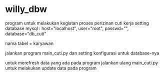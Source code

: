 # willy_dbw
program untuk melakukan kegiatan proses perizinan cuti kerja
setting database mysql :
  host="localhost", user="root", passwd="", database="db_cuti"
  
  nama tabel = karyawan

jalankan program main_cuti.py dan setting konfigurasi untuk database-nya

untuk merefresh data yang ada pada program jalankan ulang main_cuti.py untuk melakukan update data pada program
